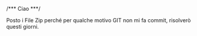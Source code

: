 /*** Ciao ***/

Posto i File Zip perché per qualche motivo GIT non mi fa commit, risolverò questi giorni. 
